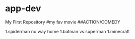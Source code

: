 # app-dev
My First Repository
#my fav movie
##ACTION/COMEDY

1.spiderman no way home
1.batman vs superman
1.minecraft
